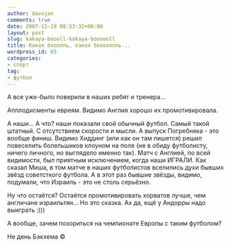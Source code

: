 ```yaml
---
author: davojan
comments: true
date: 2007-11-18 08:53:32+00:00
layout: post
slug: kakaya-boooll-kakaya-boooooll
title: Какая бооолль, какая бооооолль...
wordpress_id: 65
categories:
- спорт
tag:
- футбол
---
```


А все уже-было поверили в наших ребят и тренера...

Апплодисменты евреям. Видимо Англия хорошо их промотивировала.

А наши... А что? наши показали свой обычный футбол. Самый такой штатный. С отсутствием скорости и мысли.  А выпуск Погребняка - это вообще финиш. Видимо Хиддинг (или как он там пишется) решил повеселить болельшиков клоуном на поле (не в обиду футболисту, ничего личного, но выглядело именно так). Матч с Англией, по всей видимости, был приятным исключением, когда наши ИГРАЛИ. Как сказал Миша, в том матче в наших футболистов вселились духи бывших звёзд советсткого футбола. А в этот раз бывшие звёзды, видимо, подумали, что Израиль - это не столь серьёзно.

Ну что остаётся? Остаётся промотивировать хорватов лучше, чем англичане израильтян... Но это сказка. Ах да, ещё у Андорры надо выиграть :)))

А вообще, зачем позориться на чемпионате Европы с таким футболом?

Не день Бэкхема ©
